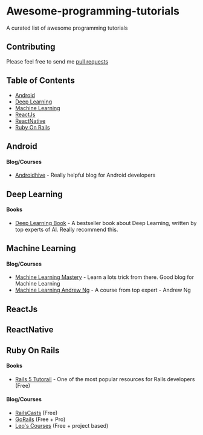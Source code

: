 # Awesome-programming-tutorials

A curated list of awesome programming tutorials

## Contributing

Please feel free to send me [pull requests](https://github.com/TranBaVinhSon/awesome-programming-tutorials/pulls)

## Table of Contents

  - [Android](#android)
  - [Deep Learning](#deep-learning)
  - [Machine Learning](#machine-learning)
  - [ReactJs](#reactjs)
  - [ReactNative](#reactnavtive)
  - [Ruby On Rails](#ruby-on-rails)

## Android

#### Blog/Courses
* [Androidhive](https://www.androidhive.info/) - Really helpful blog for Android developers

## Deep Learning  

#### Books
* [Deep Learning Book](http://www.deeplearningbook.org/) - A bestseller book about Deep Learning, written by top experts of AI. Really recommend this.

## Machine Learning

#### Blog/Courses
* [Machine Learning Mastery](https://machinelearningmastery.com/) - Learn a lots trick from there. Good blog for Machine Learning
* [Machine Learning Andrew Ng](https://www.coursera.org/learn/machine-learning) - A course from top expert - Andrew Ng

## ReactJs

## ReactNative

## Ruby On Rails

#### Books
* [Rails 5 Tutorail](https://www.railstutorial.org/) - One of the most popular resources for Rails developers (Free)

#### Blog/Courses
* [RailsCasts](http://railscasts.com/) (Free)
* [GoRails](http://gorails.com/) (Free + Pro)
* [Leo's Courses](https://code4startup.com/projects) (Free + project based)
